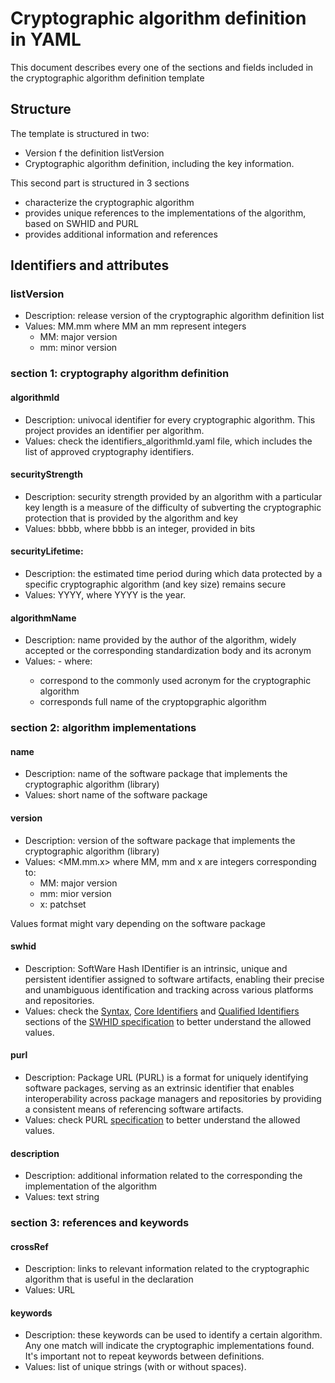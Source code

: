 # Cryptographic algorithm definition in YAML

This document describes every one of the sections and fields included in the cryptographic algorithm definition template

## Structure

The template is structured in two:
* Version f the definition listVersion
* Cryptographic algorithm definition, including the key information.

This second part is structured in 3 sections
* <section1> characterize the cryptographic algorithm
* <section2> provides unique references to the implementations of the algorithm, based on SWHID and PURL
* <section3> provides additional information and references

## Identifiers and attributes

### listVersion

* Description: release version of the cryptographic algorithm definition list
* Values: MM.mm where MM an mm represent integers
    * MM: major version
    * mm: minor version

### section 1: cryptography algorithm definition

#### algorithmId

* Description: univocal identifier for every cryptographic algorithm. This project provides an identifier per algorithm.
* Values: check the identifiers_algorithmId.yaml file, which includes the list of approved cryptography identifiers.

#### securityStrength

* Description: security strength provided by an algorithm with a particular key length is a measure of the difficulty of subverting the cryptographic protection that is provided by the algorithm and key
* Values: bbbb, where bbbb is an integer, provided in bits

#### securityLifetime:

* Description: the estimated time period during which data protected by a specific cryptographic algorithm (and key size) remains secure
* Values: YYYY, where YYYY is the year.

#### algorithmName

* Description: name provided by the author of the algorithm, widely accepted or the corresponding standardization body and its acronym
* Values: <Acronym>-<Name> where:
    * <Acronym> correspond to the commonly used acronym for the cryptographic algorithm
    * <Name> corresponds full name of the cryptopgraphic algorithm

### section 2: algorithm implementations

#### name

* Description: name of the software package that implements the cryptographic algorithm (library)
* Values: short name of the software package

#### version

* Description: version of the software package that implements the cryptographic algorithm (library)
* Values: <MM.mm.x> where MM, mm and x are integers corresponding to:
    * MM: major version
    * mm: mior version
    * x: patchset

Values format might vary depending on the software package

#### swhid

* Description: SoftWare Hash IDentifier is an intrinsic, unique and persistent identifier assigned to software artifacts, enabling their precise and unambiguous identification and tracking across various platforms and repositories.
* Values: check the [Syntax](https://www.swhid.org/specification/v1.1/4.Syntax/), [Core Identifiers](https://www.swhid.org/specification/v1.1/5.Core_identifiers/) and [Qualified Identifiers](https://www.swhid.org/specification/v1.1/6.Qualified_identifiers/) sections of the [SWHID specification](https://www.swhid.org/specification/v1.1/) to better understand the allowed values.

#### purl

* Description: Package URL (PURL) is a format for uniquely identifying software packages, serving as an extrinsic identifier that enables interoperability across package managers and repositories by providing a consistent means of referencing software artifacts.
* Values: check PURL [specification](https://github.com/package-url/purl-spec/blob/master/PURL-SPECIFICATION.rst) to better understand the allowed values.


#### description

* Description: additional information related to the corresponding the implementation of the algorithm
* Values: text string

### section 3: references and keywords

#### crossRef

* Description: links to relevant information related to the cryptographic algorithm that is useful in the declaration
* Values: URL

#### keywords

* Description: these keywords can be used to identify a certain algorithm. Any one match will indicate the cryptographic implementations found. It's important not to repeat keywords between definitions.
* Values: list of unique strings (with or without spaces).
